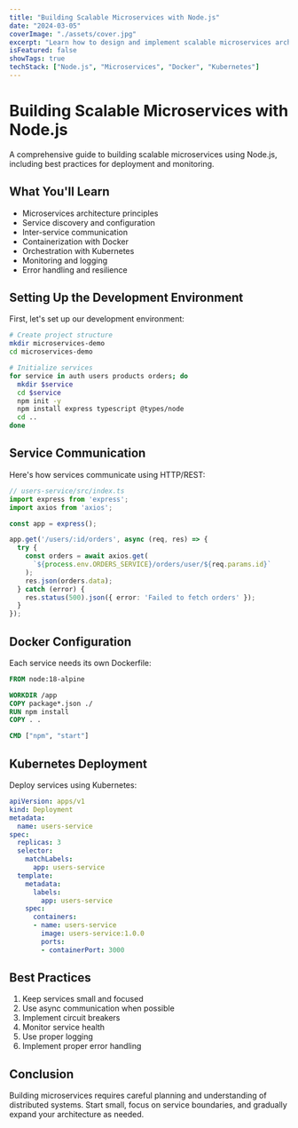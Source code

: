 ```yaml
---
title: "Building Scalable Microservices with Node.js"
date: "2024-03-05"
coverImage: "./assets/cover.jpg"
excerpt: "Learn how to design and implement scalable microservices architecture using Node.js and modern tools."
isFeatured: false
showTags: true
techStack: ["Node.js", "Microservices", "Docker", "Kubernetes"]
---
```


# Building Scalable Microservices with Node.js

A comprehensive guide to building scalable microservices using Node.js, including best practices for deployment and monitoring.

## What You'll Learn

- Microservices architecture principles
- Service discovery and configuration
- Inter-service communication
- Containerization with Docker
- Orchestration with Kubernetes
- Monitoring and logging
- Error handling and resilience

## Setting Up the Development Environment

First, let's set up our development environment:

```bash
# Create project structure
mkdir microservices-demo
cd microservices-demo

# Initialize services
for service in auth users products orders; do
  mkdir $service
  cd $service
  npm init -y
  npm install express typescript @types/node
  cd ..
done
```

## Service Communication

Here's how services communicate using HTTP/REST:

```typescript
// users-service/src/index.ts
import express from 'express';
import axios from 'axios';

const app = express();

app.get('/users/:id/orders', async (req, res) => {
  try {
    const orders = await axios.get(
      `${process.env.ORDERS_SERVICE}/orders/user/${req.params.id}`
    );
    res.json(orders.data);
  } catch (error) {
    res.status(500).json({ error: 'Failed to fetch orders' });
  }
});
```

## Docker Configuration

Each service needs its own Dockerfile:

```dockerfile
FROM node:18-alpine

WORKDIR /app
COPY package*.json ./
RUN npm install
COPY . .

CMD ["npm", "start"]
```

## Kubernetes Deployment

Deploy services using Kubernetes:

```yaml
apiVersion: apps/v1
kind: Deployment
metadata:
  name: users-service
spec:
  replicas: 3
  selector:
    matchLabels:
      app: users-service
  template:
    metadata:
      labels:
        app: users-service
    spec:
      containers:
      - name: users-service
        image: users-service:1.0.0
        ports:
        - containerPort: 3000
```

## Best Practices

1. Keep services small and focused
2. Use async communication when possible
3. Implement circuit breakers
4. Monitor service health
5. Use proper logging
6. Implement proper error handling

## Conclusion

Building microservices requires careful planning and understanding of distributed systems. Start small, focus on service boundaries, and gradually expand your architecture as needed. 